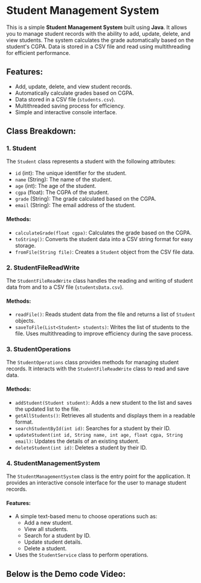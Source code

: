 # Student Management System

This is a simple **Student Management System** built using **Java**. It allows you to manage student records with the ability to add, update, delete, and view students. The system calculates the grade automatically based on the student's CGPA. Data is stored in a CSV file and read using multithreading for efficient performance.

## Features:
- Add, update, delete, and view student records.
- Automatically calculate grades based on CGPA.
- Data stored in a CSV file (`students.csv`).
- Multithreaded saving process for efficiency.
- Simple and interactive console interface.

## Class Breakdown:

### 1. **Student**
The `Student` class represents a student with the following attributes:
- `id` (int): The unique identifier for the student.
- `name` (String): The name of the student.
- `age` (int): The age of the student.
- `cgpa` (float): The CGPA of the student.
- `grade` (String): The grade calculated based on the CGPA.
- `email` (String): The email address of the student.

#### Methods:
- `calculateGrade(float cgpa)`: Calculates the grade based on the CGPA.
- `toString()`: Converts the student data into a CSV string format for easy storage.
- `fromFile(String file)`: Creates a `Student` object from the CSV file data.

### 2. **StudentFileReadWrite**
The `StudentFileReadWrite` class handles the reading and writing of student data from and to a CSV file (`studentsData.csv`).

#### Methods:
- `readFile()`: Reads student data from the file and returns a list of `Student` objects.
- `saveToFile(List<Student> students)`: Writes the list of students to the file. Uses multithreading to improve efficiency during the save process.

### 3. **StudentOperations**
The `StudentOperations` class provides methods for managing student records. It interacts with the `StudentFileReadWrite` class to read and save data.

#### Methods:
- `addStudent(Student student)`: Adds a new student to the list and saves the updated list to the file.
- `getAllStudents()`: Retrieves all students and displays them in a readable format.
- `searchStudentById(int id)`: Searches for a student by their ID.
- `updateStudent(int id, String name, int age, float cgpa, String email)`: Updates the details of an existing student.
- `deleteStudent(int id)`: Deletes a student by their ID.

### 4. **StudentManagementSystem**
The `StudentManagementSystem` class is the entry point for the application. It provides an interactive console interface for the user to manage student records.

#### Features:
- A simple text-based menu to choose operations such as:
  - Add a new student.
  - View all students.
  - Search for a student by ID.
  - Update student details.
  - Delete a student.
- Uses the `StudentService` class to perform operations.

## Below is the Demo code Video:
